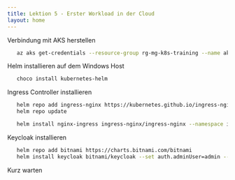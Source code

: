 ```yaml
---
title: Lektion 5 - Erster Workload in der Cloud
layout: home
---
```


Verbindung mit AKS herstellen

```bash
   az aks get-credentials --resource-group rg-mg-k8s-training --name aks-mg-k8s-training
```

Helm installieren auf dem Windows Host

```bash
   choco install kubernetes-helm
```

Ingress Controller installieren

```bash
   helm repo add ingress-nginx https://kubernetes.github.io/ingress-nginx
   helm repo update

   helm install nginx-ingress ingress-nginx/ingress-nginx --namespace ingress-nginx --create-namespace --set controller.service.externalTrafficPolicy=Local
```

Keycloak installieren

```bash
   helm repo add bitnami https://charts.bitnami.com/bitnami
   helm install keycloak bitnami/keycloak --set auth.adminUser=admin --set auth.adminPassword=admin --set service.type=ClusterIP
```

Kurz warten

